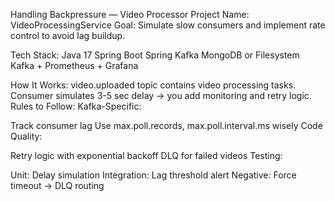 Handling Backpressure — Video Processor
Project Name: VideoProcessingService
Goal:
Simulate slow consumers and implement rate control to avoid lag buildup.

Tech Stack:
Java 17
Spring Boot
Spring Kafka
MongoDB or Filesystem
Kafka + Prometheus + Grafana

How It Works:
video.uploaded topic contains video processing tasks.
Consumer simulates 3-5 sec delay → you add monitoring and retry logic.
Rules to Follow:
Kafka-Specific:

Track consumer lag
Use max.poll.records, max.poll.interval.ms wisely
Code Quality:

Retry logic with exponential backoff
DLQ for failed videos
Testing:

Unit: Delay simulation
Integration: Lag threshold alert
Negative: Force timeout → DLQ routing
